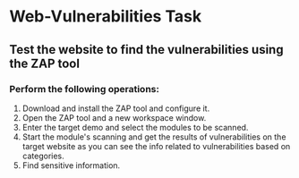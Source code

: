# Web-Vulnerabilities Task

## Test the website to find the vulnerabilities using the ZAP tool

### Perform the following operations:

1. Download and install the ZAP tool and configure it.
2. Open the ZAP tool and a new workspace window.
3. Enter the target demo and select the modules to be scanned.
4. Start the module's scanning and get the results of vulnerabilities on the target website as you can see the info related to vulnerabilities based on categories.
5. Find sensitive information. 
